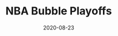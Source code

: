 ---
layout: layouts/post.njk
title: NBA Bubble Playoffs
date: 2020-08-23
humanDate: August 23rd, 2020
tags: [
    post,
    total,
    past_seasons,
    2019_season
]
totalDonations: 150
doneeShort: "CHOP #2"
donee: The Childrens Hospital of Philadelphia
doneeLink: https://www.chop.edu/
threadLink: https://www.reddit.com/r/sixers/comments/if5tpc/one_final_push_pledging_50_to_chop_childrens/
desc: "ONE FINAL PUSH. Pledging $50 to CHOP (Children’s Hospital of Philadelphia) for the Sixers to WIN TODAY against Boston. DON’T. GET. SWEPT."
---